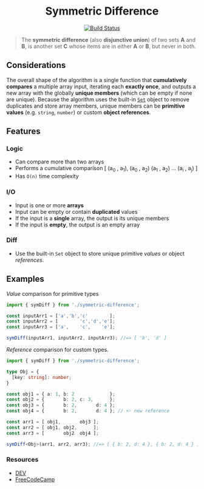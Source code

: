 <h1 align="center">Symmetric Difference</h1>

<p align="center">
  <a href="https://github.com/davelsan/typescript-algorithms/actions?query=workflow%3Asymmetric-difference">
    <img alt="Build Status" src="https://github.com/davelsan/typescript-algorithms/workflows/symmetric-difference/badge.svg"/>
  </a>
</p>

> The __symmetric difference__ (also __disjunctive union__) of two sets __A__ and __B__, is another set __C__ whose items are in either __A__ or __B__, but never in both.

## Considerations

The overall shape of the algorithm is a single function that __cumulatively compares__ a multiple array input, iterating each __exactly once__, and outputs a new array with the globally __unique members__ (which can be empty if none are unique). Because the algorithm uses the built-in [`Set`](https://developer.mozilla.org/en-US/docs/Web/JavaScript/Reference/Global_Objects/Set) object to remove duplicates and store array members, unique members can be __primitive values__ (e.g. `string`, `number`) or custom __object references__.

## Features

### Logic

- Can compare more than two arrays
- Performs a cumulative comparison [ (a<sub>0</sub> , a<sub>1</sub>), (a<sub>0</sub> , a<sub>2</sub>) (a<sub>1</sub> , a<sub>2</sub>) ... (a<sub>i</sub> , a<sub>j</sub>) ]
- Has `O(n)` time complexity

### I/O

- Input is one or more __arrays__
- Input can be empty or contain __duplicated__ values
- If the input is a __single__ array, the output is its unique members
- If the input is __empty__, the output is an empty array

### Diff

- Use the built-in `Set` object to store unique primitive _values_ or object _references_.

## Examples

_Value_ comparison for primitive types

```ts
import { symDiff } from './symmetric-difference';

const inputArr1 = ['a','b','c'        ];
const inputArr2 = [        'c','d','e'];
const inputArr3 = ['a',    'c',    'e'];

symDiff(inputArr1, inputArr2, inputArr3); //=> [ 'b', 'd' ]
```

_Reference_ comparison for custom types.

```ts
import { symDiff } from './symmetric-difference';

type Obj = {
  [key: string]: number;
}

const obj1 = { a: 1, b: 2             };
const obj2 = {       b: 2, c: 3,      };
const obj3 = {       b: 2,       d: 4 };
const obj4 = {       b: 2,       d: 4 }; // <- new reference

const arr1 = [ obj1,       obj3 ];
const arr2 = [ obj1, obj2,      ];
const arr3 = [       obj2  obj4 ];

symDiff<Obj>(arr1, arr2, arr3); //=> [ { b: 2, d: 4 }, { b: 2, d: 4 } ]
```

### Resources

- [DEV](https://dev.to/nas5w/exploring-the-symmetric-difference-interview-question-3bg5)
- [FreeCodeCamp](https://github.com/ashish9342/FreeCodeCamp/wiki/Algorithm-Symmetric-Difference)